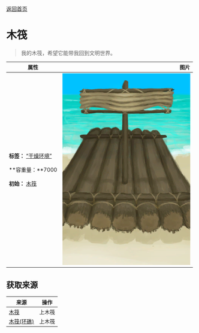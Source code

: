 [返回首页](index.md)  
# 木筏  
> 我的木筏，希望它能带我回到文明世界。  
  
  属性  |   图片   
 ----  |  ----:   
 **标签：**	[“干燥环境”](tag_EnvDry.md)<br><br>**容重量：**7000<br><br>**初始：**	[木筏](Raft.md)  |  ![](Sprite/Raft.png)   
  
## 获取来源  
来源  |  操作  
----  |  ----  
[木筏](RaftEntrance.md)  |  上木筏  
[木筏(环礁)](RaftEntranceAtoll.md)  |  上木筏  
